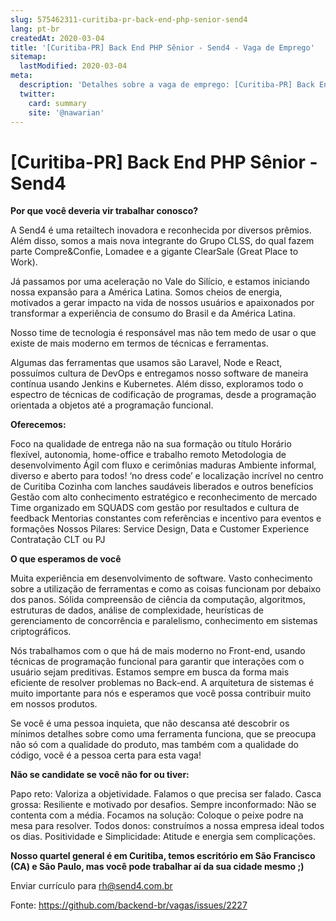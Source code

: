 ```yaml
---
slug: 575462311-curitiba-pr-back-end-php-senior-send4
lang: pt-br
createdAt: 2020-03-04
title: '[Curitiba-PR] Back End PHP Sênior - Send4 - Vaga de Emprego'
sitemap:
  lastModified: 2020-03-04
meta:
  description: 'Detalhes sobre a vaga de emprego: [Curitiba-PR] Back End PHP Sênior - Send4'
  twitter:
    card: summary
    site: '@nawarian'
---
```


# [Curitiba-PR] Back End PHP Sênior - Send4

**Por que você deveria vir trabalhar conosco?**

A Send4 é uma retailtech inovadora e reconhecida por diversos prêmios. Além disso, somos a mais nova integrante do Grupo CLSS, do qual fazem parte Compre&Confie, Lomadee e a gigante ClearSale (Great Place to Work).

Já passamos por uma aceleração no Vale do Silício, e estamos iniciando nossa expansão para a América Latina. Somos cheios de energia, motivados a gerar impacto na vida de nossos usuários e apaixonados por transformar a experiência de consumo do Brasil e da América Latina.

Nosso time de tecnologia é responsável mas não tem medo de usar o que existe de mais moderno em termos de técnicas e ferramentas.

Algumas das ferramentas que usamos são Laravel, Node e React, possuímos cultura de DevOps e entregamos nosso software de maneira contínua usando Jenkins e Kubernetes. Além disso, exploramos todo o espectro de técnicas de codificação de programas, desde a programação orientada a objetos até a programação funcional.

**Oferecemos:**

Foco na qualidade de entrega não na sua formação ou título
Horário flexível, autonomia, home-office e trabalho remoto
Metodologia de desenvolvimento Ágil com fluxo e cerimônias maduras
Ambiente informal, diverso e aberto para todos!
‘no dress code’ e localização incrível no centro de Curitiba
Cozinha com lanches saudáveis liberados e outros benefícios
Gestão com alto conhecimento estratégico e reconhecimento de mercado
Time organizado em SQUADS com gestão por resultados e cultura de feedback
Mentorias constantes com referências e incentivo para eventos e formações
Nossos Pilares: Service Design, Data e Customer Experience
Contratação CLT ou PJ

**O que esperamos de você**

Muita experiência em desenvolvimento de software. Vasto conhecimento sobre a utilização de ferramentas e como as coisas funcionam por debaixo dos panos. Sólida compreensão de ciência da computação, algoritmos, estruturas de dados, análise de complexidade, heurísticas de gerenciamento de concorrência e paralelismo, conhecimento em sistemas criptográficos.

Nós trabalhamos com o que há de mais moderno no Front-end, usando técnicas de programação funcional para garantir que interações com o usuário sejam preditivas. Estamos sempre em busca da forma mais eficiente de resolver problemas no Back-end. A arquitetura de sistemas é muito importante para nós e esperamos que você possa contribuir muito em nossos produtos.

Se você é uma pessoa inquieta, que não descansa até descobrir os mínimos detalhes sobre como uma ferramenta funciona, que se preocupa não só com a qualidade do produto, mas também com a qualidade do código, você é a pessoa certa para esta vaga!

**Não se candidate se você não for ou tiver:**

Papo reto: Valoriza a objetividade. Falamos o que precisa ser falado.
Casca grossa: Resiliente e motivado por desafios.
Sempre inconformado: Não se contenta com a média.
Focamos na solução: Coloque o peixe podre na mesa para resolver.
Todos donos: construímos a nossa empresa ideal todos os dias.
Positividade e Simplicidade: Atitude e energia sem complicações.

**Nosso quartel general é em Curitiba, temos escritório em São Francisco (CA) e São Paulo, mas você pode trabalhar aí da sua cidade mesmo ;)**

Enviar currículo para rh@send4.com.br

Fonte: https://github.com/backend-br/vagas/issues/2227